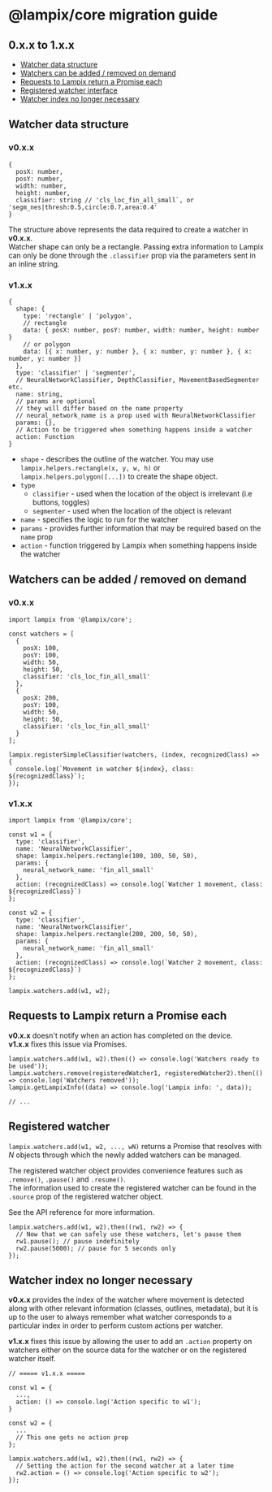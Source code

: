# @lampix/core migration guide

## 0.x.x to 1.x.x

- [Watcher data structure](#watcher-data-structure)
- [Watchers can be added / removed on demand](#watcher-add-remove)
- [Requests to Lampix return a Promise each](#promises)
- [Registered watcher interface](#registered-watcher-interface)
- [Watcher index no longer necessary](#no-rect-index)

## Watcher data structure

### v0.x.x

```
{
  posX: number,
  posY: number,
  width: number,
  height: number,
  classifier: string // 'cls_loc_fin_all_small`, or 'segm_nes|thresh:0.5,circle:0.7,area:0.4'
}
```

The structure above represents the data required to create a watcher in **v0.x.x**.  
Watcher shape can only be a rectangle.
Passing extra information to Lampix can only be done through the `.classifier` prop via the parameters sent in an inline string.

### v1.x.x

```
{
  shape: {
    type: 'rectangle' | 'polygon',
    // rectangle
    data: { posX: number, posY: number, width: number, height: number }
    // or polygon
    data: [{ x: number, y: number }, { x: number, y: number }, { x: number, y: number }]
  },
  type: 'classifier' | 'segmenter',
  // NeuralNetworkClassifier, DepthClassifier, MovementBasedSegmenter etc.
  name: string,
  // params are optional
  // they will differ based on the name property
  // neural_network_name is a prop used with NeuralNetworkClassifier
  params: {},
  // Action to be triggered when something happens inside a watcher
  action: Function
}
```

- `shape` - describes the outline of the watcher. You may use `lampix.helpers.rectangle(x, y, w, h)` or `lampix.helpers.polygon([...])` to create the shape object.
- `type`
  - `classifier` - used when the location of the object is irrelevant (i.e buttons, toggles)
  - `segmenter` - used when the location of the object is relevant
- `name` - specifies the logic to run for the watcher
- `params` - provides further information that may be required based on the `name` prop
- `action` - function triggered by Lampix when something happens inside the watcher

## Watchers can be added / removed on demand

### v0.x.x
```
import lampix from '@lampix/core';

const watchers = [
  { 
    posX: 100,
    posY: 100,
    width: 50,
    height: 50,
    classifier: 'cls_loc_fin_all_small'
  },
  {
    posX: 200,
    posY: 100,
    width: 50,
    height: 50,
    classifier: 'cls_loc_fin_all_small'
  }
];

lampix.registerSimpleClassifier(watchers, (index, recognizedClass) => {
  console.log(`Movement in watcher ${index}, class: ${recognizedClass}`);
});
```

### v1.x.x
```
import lampix from '@lampix/core';

const w1 = {
  type: 'classifier',
  name: 'NeuralNetworkClassifier',
  shape: lampix.helpers.rectangle(100, 100, 50, 50),
  params: {
    neural_network_name: 'fin_all_small'
  },
  action: (recognizedClass) => console.log(`Watcher 1 movement, class: ${recognizedClass}`)
};

const w2 = {
  type: 'classifier',
  name: 'NeuralNetworkClassifier',
  shape: lampix.helpers.rectangle(200, 200, 50, 50),
  params: {
    neural_network_name: 'fin_all_small'
  },
  action: (recognizedClass) => console.log(`Watcher 2 movement, class: ${recognizedClass}`)
};

lampix.watchers.add(w1, w2);
```

## Requests to Lampix return a Promise each

**v0.x.x** doesn't notify when an action has completed on the device.  
**v1.x.x** fixes this issue via Promises.

```
lampix.watchers.add(w1, w2).then(() => console.log('Watchers ready to be used'));
lampix.watchers.remove(registeredWatcher1, registeredWatcher2).then(() => console.log('Watchers removed'));
lampix.getLampixInfo((data) => console.log('Lampix info: ', data));

// ...
```

## Registered watcher

`lampix.watchers.add(w1, w2, ..., wN)` returns a Promise that resolves with *N* objects through which the newly added watchers can be managed. 

The registered watcher object provides convenience features such as `.remove()`, `.pause()` and `.resume()`.  
The information used to create the registered watcher can be found in the `.source` prop of the registered watcher object.

See the API reference for more information.

```
lampix.watchers.add(w1, w2).then((rw1, rw2) => {
  // Now that we can safely use these watchers, let's pause them
  rw1.pause(); // pause indefinitely
  rw2.pause(5000); // pause for 5 seconds only
});
```

## Watcher index no longer necessary

**v0.x.x** provides the index of the watcher where movement is detected along with other relevant information (classes, outlines, metadata), but it is up to the user to always remember what watcher corresponds to a particular index in order to perform custom actions per watcher.

**v1.x.x** fixes this issue by allowing the user to add an `.action` property on watchers either on the source data for the watcher or on the registered watcher itself. 

```
// ===== v1.x.x =====

const w1 = {
  ...,
  action: () => console.log('Action specific to w1');
}

const w2 = {
  ...
  // This one gets no action prop
};

lampix.watchers.add(w1, w2).then((rw1, rw2) => {
  // Setting the action for the second watcher at a later time
  rw2.action = () => console.log('Action specific to w2');
});
```
